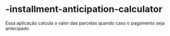 # -installment-anticipation-calculator
Essa aplicação calcula o valor das parcelas quando caso o pagamento seja antecipado

